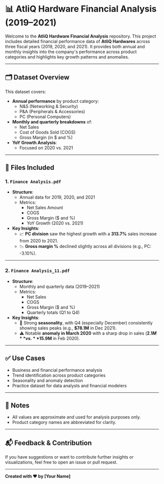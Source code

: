 # 📊 AtliQ Hardware Financial Analysis (2019–2021)

Welcome to the **AtliQ Hardware Financial Analysis** repository. This project includes detailed financial performance data of **AtliQ Hardwares** across three fiscal years (2019, 2020, and 2021). It provides both annual and monthly insights into the company's performance across product categories and highlights key growth patterns and anomalies.

---

## 🗂️ Dataset Overview

This dataset covers:

- **Annual performance** by product category:  
  - N&S (Networking & Security)  
  - P&A (Peripherals & Accessories)  
  - PC (Personal Computers)
- **Monthly and quarterly breakdowns** of:  
  - Net Sales  
  - Cost of Goods Sold (COGS)  
  - Gross Margin (in $ and %)
- **YoY Growth Analysis**:  
  - Focused on 2020 vs. 2021

---

## 📁 Files Included

### 1. `Finance Analysis.pdf`
- **Structure**:
  - Annual data for 2019, 2020, and 2021
  - Metrics:  
    - Net Sales Amount  
    - COGS  
    - Gross Margin ($ and %)  
    - YoY Growth (2020 vs. 2021)
- **Key Insights**:
  - 📈 **PC division** saw the highest growth with a **313.7%** sales increase from 2020 to 2021.
  - 📉 **Gross margin %** declined slightly across all divisions (e.g., PC: -3.10%).

---

### 2. `Finance Analysis_11.pdf`
- **Structure**:
  - Monthly and quarterly data (2019–2021)
  - Metrics:
    - Net Sales  
    - COGS  
    - Gross Margin ($ and %)  
    - Quarterly totals (Q1 to Q4)
- **Key Insights**:
  - 📆 Strong **seasonality**, with Q4 (especially December) consistently showing sales peaks (e.g., **$78.1M** in Dec 2021).
  - ⚠️ Notable **anomaly in March 2020** with a sharp drop in sales (**$2.1M** vs. **$15.9M** in Feb 2020).

---

## ✅ Use Cases

- Business and financial performance analysis
- Trend identification across product categories
- Seasonality and anomaly detection
- Practice dataset for data analysts and financial modelers

---

## 📌 Notes

- All values are approximate and used for analysis purposes only.
- Product category names are abbreviated for clarity.

---

## 📬 Feedback & Contribution

If you have suggestions or want to contribute further insights or visualizations, feel free to open an issue or pull request.

---

**Created with ❤️ by [Your Name]**

